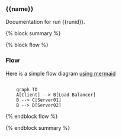 ### {{name}} 

Documentation for run {{runid}}.

{% block summary %} 

{% block flow %}
### Flow
Here is a simple flow diagram [using mermaid](https://mermaid-js.github.io/mermaid/#/)
<div class="graph">
  <code class="spec">
    graph TD 
    A[Client] --> B[Load Balancer] 
    B --> C[Server01] 
    B --> D[Server02]
  </code>
</div>
{% endblock flow %}

{% endblock summary %} 
